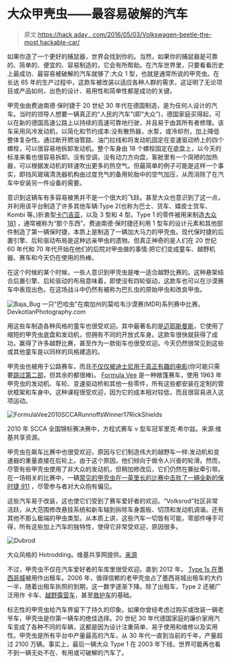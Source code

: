 # 大众甲壳虫——最容易破解的汽车

> 原文:[https://hack aday . com/2016/05/03/Volkswagen-beetle-the-most hackable-car/](https://hackaday.com/2016/05/03/volkswagen-beetle-the-most-hackable-car/)

如果你造了一个更好的捕鼠器，世界会找到你的。当然，如果你的捕鼠器是可靠的、简单的、便宜的、容易制造的，它会有所帮助。在汽车世界里，只要看看历史上最成功、最容易被破解的汽车就够了:大众 1 型，也就是通常所说的甲壳虫。在长达 65 年的生产过程中，这款车被改装以适应各种人群的需求，这证明了无论项目或产品如何，出色的设计、易用性和简单性都是成功的关键。

甲壳虫由费迪南德·保时捷于 20 世纪 30 年代在德国制造，是为任何人设计的汽车。当时的领导人想要一辆真正的“人民的汽车”(即“大众”)，德国家庭买得起，可以在新的德国高速公路上以持续的高速可靠地行驶，并且易于由其所有者修理。该车采用风冷发动机，以简化和节约成本:没有散热器，水泵，或冷却剂，加上降低整体复杂性。通过断开燃油管路、油门拉线和将发动机固定在变速驱动桥上的四个螺栓，可以很容易地拆卸发动机。整个车身由 18 个螺栓固定在底盘上，以今天的标准来看也很容易拆卸。没有空调，没有动力方向盘，客舱里有一个简陋的加热器，可以根据发动机的转速吹出更多的热空气。但最简单的例子可能是这样一个事实，即挡风玻璃清洗器机构由过度充气的备用轮胎中的空气加压，从而消除了在汽车中安装另一件设备的需要。

意识到这辆车有多容易被黑并不是一个很大的飞跃。甚至大众也意识到了这一点，并利用该平台制造了许多其他车辆:Type 2(也称为巴士、货车、嬉皮士货车、Kombi 等。)折衷型[卡门吉亚](http://www.karmannghiaconnection.com/history.html)，以及 3 型和 4 型。Type 1 的零件被用来制造[大众 181](https://en.m.wikipedia.org/wiki/Volkswagen_181) ，通常被称为“那个东西”。费迪南德·保时捷还利用 1 型车的设计元素和其他部件制造了第一辆保时捷，本质上是制造了一辆加大马力的甲壳虫。现代保时捷的后置引擎、后轮驱动布局是这种远亲甲虫的遗物。但真正神奇的是人们在 20 世纪 60 年代和 70 年代开始在他们的后院对甲虫做的事情:把它们变成童车、越野机器、赛车和今天仍在使用的热棒。

在这个时候的某个时候，一些人意识到甲壳虫是唯一适合越野比赛的。这种悬架结合后置引擎、后轮驱动的布局意味着，即使没有四轮驱动，这款车也可以在沙漠赛车中表现出色。在这场战斗中仍然有被称为巴扎虫的原始甲虫和改良甲虫。

![Baja_Bug](../Images/6fa2a2e0dc3b6e1405a60cf89c7e1fa9.png)
一只“巴哈虫”在南加州的莫哈韦沙漠赛(MDR)系列赛中比赛。DevkotlanPhotography.com

用这些车制造各种风格的童车也很受欢迎。其中最著名的是[迈耶斯曼斯](http://www.caranddriver.com/reviews/meyers-manx-kick-out-ss-dune-buggy-tested-review)，它使用了缩短的甲壳虫底盘和发动机，但拥有不同的开放式车身。这款车很快就获得了成功，赢得了许多越野比赛，甚至作为一款街车也很受欢迎。今天仍然很常见到这些或其他童车是以同样的风格建造的。

甲壳虫也被用于公路赛车，而且[不仅仅被迪士尼用于真正有趣的电影](http://m.imdb.com/title/tt0064603/)(你可能只需要[跳过第二部](http://www.imdb.com/title/tt0071607/)，但其余的都很棒)。 [Formula Vee](http://www.formulavee.us) 是一种敞篷赛车，使用 1963 年甲壳虫的发动机、车轮、变速驱动桥和其他一些零件，所有这些都安装在定制的管状框架和车身中。这种课程很受欢迎，因为它的成本相对较低，而且很容易进入这项运动。

![FormulaVee2010SCCARunnoffsWinner17RickShields](../Images/f2989f39658774485f51794c761c879b.png)

2010 年 SCCA 全国锦标赛决赛中，方程式赛车 v 型车冠军里克·希尔兹。来源:维基共享资源。

甲壳虫在飙车比赛中也很受欢迎，原因与它们制造伟大的越野车一样:发动机和变速器的重量直接在后轮上。由于这个原因，他们倾向于做令人兴奋的轮滑。然而，尽管有些甲壳虫使用了非大众的发动机，但稍加修改后，它们仍然在撕扯牵引带。在一场相关的比赛中，一辆[常见的甲壳虫在一英里长的比赛中击败了一辆全新的保时捷 911](https://youtu.be/SiAbcw5s9_8) ，尽管参与者对大众抱有偏见。

这些汽车易于改装，这也使它们受到了赛车爱好者的欢迎。“Volksrod”社区非常活跃，从大范围修改悬挂系统和新车轴到拆除车身面板、切顶和发动机调谐。还有其他不那么极端的甲虫类型。从本质上讲，这些汽车一切皆有可能，零部件唾手可得，所有这些加上汽车的独特性，使得它非常受欢迎，原因很多。

![Dubrod](../Images/360a39732399afaf3d6bad6fb45168e6.png)

大众风格的 Hotrodding。维基共享网提供。[来源](https://www.flickr.com/photos/64197220@N00)

不过，甲壳虫不仅在汽车爱好者的车库里很受欢迎。直到 2012 年， [Type 1s 在墨西哥城](http://www.telegraph.co.uk/news/worldnews/centralamericaandthecaribbean/mexico/9120567/Mexico-Citys-Beetle-taxis-taken-off-the-streets.html)被用作出租车。2006 年，值得信赖的老甲壳虫占了墨西哥城出租车的大约一半，随着出租车执照的到期，这一数字逐渐下降。除了出租车，Type 2 还被广泛用作
卡车、[越野露营车](https://roadtrippers.com/stories/vw-syncro)，甚至[救护车](http://jalopnik.com/5801467/for-55000-this-may-be-the-oldest-type-ii-ambulance----in-the-world)的基础。

标志性的甲壳虫给汽车界留下了持久的印象。如果你曾经考虑过购买或改装一辆老爷车，甲壳虫是你第一辆车的绝佳选择。20 世纪 30 年代德国家庭的廉价家用汽车变成了各种不同的车辆，这都是因为设计注重简单、易于使用和维修以及实用性。甲壳虫是所有平台中产量最高的汽车，从 30 年代一直到当前的千年，产量超过 2100 万辆。事实上，最后一辆大众 Type 1 在 2003 年下线，世界可能再也看不到一辆无处不在、有用或可破解的汽车了。